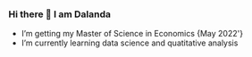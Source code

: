### Hi there 👋   I am Dalanda

- I’m getting my Master of Science in Economics {May 2022'}
- I’m currently learning data science and quatitative analysis

